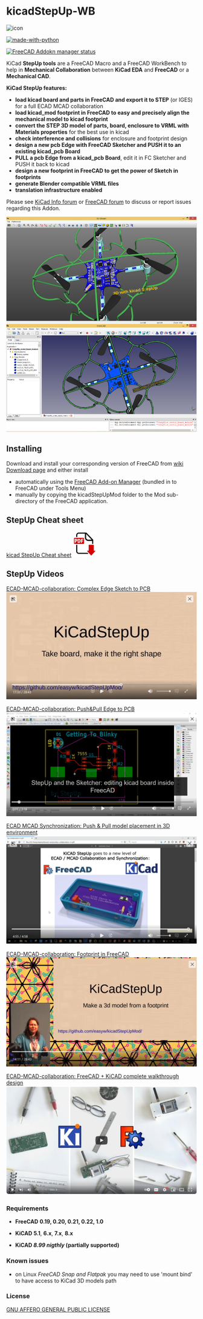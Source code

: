 kicadStepUp-WB
==============

![icon](Resources/icons/kicad-StepUp-tools-WB.svg)

[![made-with-python](images/made-with-python.svg)](https://www.python.org/)

[![FreeCAD Addokn manager status](images/FreeCAD-addon-manager-available.svg)](https://www.freecad.org)

KiCad **StepUp tools** are a FreeCAD Macro and a FreeCAD WorkBench to help in **Mechanical Collaboration** between **KiCad EDA** and **FreeCAD** or a **Mechanical CAD**.

**KiCad StepUp features:** 

- **load kicad board and parts in FreeCAD and export it to STEP** (or IGES) for a full ECAD MCAD collaboration
- **load kicad_mod footprint in FreeCAD to easy and precisely align the mechanical model to kicad footprint**
- **convert the STEP 3D model of parts, board, enclosure to VRML with Materials properties** for the best use in kicad
- **check interference and collisions** for enclosure and footprint design 
- **design a new pcb Edge with FreeCAD Sketcher and PUSH it to an existing kicad_pcb Board** 
- **PULL a pcb Edge from a kicad_pcb Board**, edit it in FC Sketcher and PUSH it back to kicad
- **design a new footprint in FreeCAD to get the power of Sketch in footprints**
- **generate Blender compatible VRML files**
- **translation infrastructure enabled**

Please see [KiCad Info forum](https://forum.kicad.info/search?q=stepup) or [FreeCAD forum](https://forum.freecadweb.org/viewtopic.php?f=24&t=14276) to discuss or report issues regarding this Addon.

![CrazyFlie](images/crazyflie.png)


Installing
----------

Download and install your corresponding version of FreeCAD from [wiki Download page](http://www.freecadweb.org/wiki/Download) and either install

- automatically using the [FreeCAD Add-on Manager](https://github.com/FreeCAD/FreeCAD-addons) (bundled in to FreeCAD under Tools Menu)
- manually by copying the kicadStepUpMod folder to the Mod sub-directory of the FreeCAD application.

StepUp Cheat sheet
------------------

[kicad StepUp Cheat sheet](https://github.com/easyw/kicadStepUpMod/raw/master/demo/kicadStepUp-cheat-sheet.pdf)
[![kicad StepUp Cheat sheet](demo/gifs/pdf-download.png)](https://github.com/easyw/kicadStepUpMod/raw/master/demo/kicadStepUp-cheat-sheet.pdf)

StepUp Videos
------------------

[ECAD-MCAD-collaboration: Complex Edge Sketch to PCB](https://youtu.be/eMdX3R9ni7g?t=1050)
[![ECAD-MCAD-collaboration: Complex Edge Sketch to PCB](demo/gifs/StepUp-board-shaping.gif)](https://youtu.be/eMdX3R9ni7g?t=1050)

[ECAD-MCAD-collaboration: Push&Pull Edge to PCB](https://youtu.be/n44iBpu_YjY)
[![ECAD-MCAD-collaboration: Push&Pull Edge to PCB](demo/gifs/StepUp-getting-to-blinky.gif)](https://youtu.be/n44iBpu_YjY)

[ECAD MCAD Synchronization: Push & Pull model placement in 3D environment](https://youtu.be/6R6UEUScjgA)
[![ECAD MCAD Synchronization: Push & Pull model placement in 3D environment](demo/gifs/StepUp-ECAD-MCAD-sync.gif)](https://youtu.be/6R6UEUScjgA)

[ECAD-MCAD-collaboration: Footprint in FreeCAD](https://youtu.be/eMdX3R9ni7g?t=843)
[![ECAD-MCAD-collaboration: Footprint in FreeCAD](demo/gifs/StepUp-3d-model-from-footprint.gif)](https://youtu.be/eMdX3R9ni7g?t=843)

[ECAD-MCAD-collaboration: FreeCAD + KiCAD complete walkthrough design](https://www.youtube.com/watch?v=ov3PpaP9uHI)
[![ECAD-MCAD-collaboration: FreeCAD + KiCAD complete walkthrough design](demo/gifs/FreeCAD+KiCAD-complete-walkthrough-design.gif)](https://www.youtube.com/watch?v=ov3PpaP9uHI)

### Requirements

- **FreeCAD** **0.19, 0.20, 0.21, 0.22, 1.0**

- **KiCAD** **5.1**, **6.x**, **7.x**, **8.x**

- **KiCAD *8.99 nigthly* (partially supported)**

### Known issues

- on Linux *FreeCAD Snap and Flatpak* you may need to use 'mount bind' to have access to KiCad 3D models path

### License

[GNU AFFERO GENERAL PUBLIC LICENSE](https://www.gnu.org/licenses/agpl-3.0.en.html)
